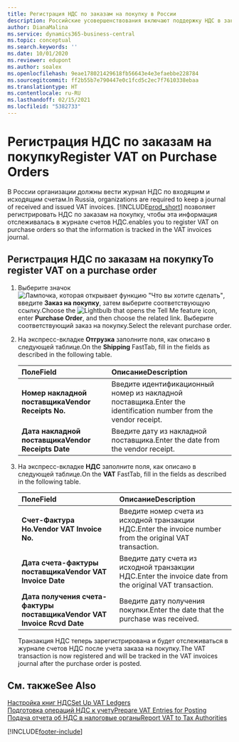 ```yaml
---
title: Регистрация НДС по заказам на покупку в России
description: Российские усовершенствования включают поддержку НДС в заказах на покупку.
author: DianaMalina
ms.service: dynamics365-business-central
ms.topic: conceptual
ms.search.keywords: ''
ms.date: 10/01/2020
ms.reviewer: edupont
ms.author: soalex
ms.openlocfilehash: 9eae178021429618fb56643e4e3efaebbe228784
ms.sourcegitcommit: ff2b55b7e790447e0c1fcd5c2ec7f7610338ebaa
ms.translationtype: HT
ms.contentlocale: ru-RU
ms.lasthandoff: 02/15/2021
ms.locfileid: "5382733"
---
```

# <a name="register-vat-on-purchase-orders"></a><span data-ttu-id="3a4bb-103">Регистрация НДС по заказам на покупку</span><span class="sxs-lookup"><span data-stu-id="3a4bb-103">Register VAT on Purchase Orders</span></span>

<span data-ttu-id="3a4bb-104">В России организации должны вести журнал НДС по входящим и исходящим счетам.</span><span class="sxs-lookup"><span data-stu-id="3a4bb-104">In Russia, organizations are required to keep a journal of received and issued VAT invoices.</span></span> [!INCLUDE[prod_short](../../includes/prod_short.md)] <span data-ttu-id="3a4bb-105">позволяет регистрировать НДС по заказам на покупку, чтобы эта информация отслеживалась в журнале счетов НДС.</span><span class="sxs-lookup"><span data-stu-id="3a4bb-105">enables you to register VAT on purchase orders so that the information is tracked in the VAT invoices journal.</span></span>

## <a name="to-register-vat-on-a-purchase-order"></a><span data-ttu-id="3a4bb-106">Регистрация НДС по заказам на покупку</span><span class="sxs-lookup"><span data-stu-id="3a4bb-106">To register VAT on a purchase order</span></span>

1. <span data-ttu-id="3a4bb-107">Выберите значок ![Лампочка, которая открывает функцию "Что вы хотите сделать"](../../media/ui-search/search_small.png "Что вы хотите сделать"), введите **Заказ на покупку**, затем выберите соответствующую ссылку.</span><span class="sxs-lookup"><span data-stu-id="3a4bb-107">Choose the ![Lightbulb that opens the Tell Me feature](../../media/ui-search/search_small.png "Tell me what you want to do") icon, enter **Purchase Order**, and then choose the related link.</span></span> <span data-ttu-id="3a4bb-108">Выберите соответствующий заказ на покупку.</span><span class="sxs-lookup"><span data-stu-id="3a4bb-108">Select the relevant purchase order.</span></span>

2. <span data-ttu-id="3a4bb-109">На экспресс-вкладке **Отгрузка** заполните поля, как описано в следующей таблице.</span><span class="sxs-lookup"><span data-stu-id="3a4bb-109">On the **Shipping** FastTab, fill in the fields as described in the following table.</span></span>

   | <span data-ttu-id="3a4bb-110">Поле</span><span class="sxs-lookup"><span data-stu-id="3a4bb-110">Field</span></span>                    | <span data-ttu-id="3a4bb-111">Описание</span><span class="sxs-lookup"><span data-stu-id="3a4bb-111">Description</span></span>                                              |
   | :----------------------- | :------------------------------------------------------- |
   | <span data-ttu-id="3a4bb-112">**Номер накладной поставщика**</span><span class="sxs-lookup"><span data-stu-id="3a4bb-112">**Vendor Receipts No.**</span></span>  | <span data-ttu-id="3a4bb-113">Введите идентификационный номер из накладной поставщика.</span><span class="sxs-lookup"><span data-stu-id="3a4bb-113">Enter the identification number from the vendor receipt.</span></span> |
   | <span data-ttu-id="3a4bb-114">**Дата накладной поставщика**</span><span class="sxs-lookup"><span data-stu-id="3a4bb-114">**Vendor Receipts Date**</span></span> | <span data-ttu-id="3a4bb-115">Введите дату из накладной поставщика.</span><span class="sxs-lookup"><span data-stu-id="3a4bb-115">Enter the date from the vendor receipt.</span></span>                  |

3. <span data-ttu-id="3a4bb-116">На экспресс-вкладке **НДС** заполните поля, как описано в следующей таблице.</span><span class="sxs-lookup"><span data-stu-id="3a4bb-116">On the **VAT** FastTab, fill in the fields as described in the following table.</span></span>

   | <span data-ttu-id="3a4bb-117">Поле</span><span class="sxs-lookup"><span data-stu-id="3a4bb-117">Field</span></span>                            | <span data-ttu-id="3a4bb-118">Описание</span><span class="sxs-lookup"><span data-stu-id="3a4bb-118">Description</span></span>                                                 |
   | :------------------------------- | :---------------------------------------------------------- |
   | <span data-ttu-id="3a4bb-119">**Счет-Фактура Но.**</span><span class="sxs-lookup"><span data-stu-id="3a4bb-119">**Vendor VAT Invoice No.**</span></span>       | <span data-ttu-id="3a4bb-120">Введите номер счета из исходной транзакции НДС.</span><span class="sxs-lookup"><span data-stu-id="3a4bb-120">Enter the invoice number from the original VAT transaction.</span></span> |
   | <span data-ttu-id="3a4bb-121">**Дата счета-фактуры поставщика**</span><span class="sxs-lookup"><span data-stu-id="3a4bb-121">**Vendor VAT Invoice Date**</span></span>      | <span data-ttu-id="3a4bb-122">Введите дату счета из исходной транзакции НДС.</span><span class="sxs-lookup"><span data-stu-id="3a4bb-122">Enter the invoice date from the original VAT transaction.</span></span>   |
   | <span data-ttu-id="3a4bb-123">**Дата получения счета-фактуры поставщика**</span><span class="sxs-lookup"><span data-stu-id="3a4bb-123">**Vendor VAT Invoice Rcvd Date**</span></span> | <span data-ttu-id="3a4bb-124">Введите дату получения покупки.</span><span class="sxs-lookup"><span data-stu-id="3a4bb-124">Enter the date that the purchase was received.</span></span>              |

   <span data-ttu-id="3a4bb-125">Транзакция НДС теперь зарегистрирована и будет отслеживаться в журнале счетов НДС после учета заказа на покупку.</span><span class="sxs-lookup"><span data-stu-id="3a4bb-125">The VAT transaction is now registered and will be tracked in the VAT invoices journal after the purchase order is posted.</span></span>

## <a name="see-also"></a><span data-ttu-id="3a4bb-126">См. также</span><span class="sxs-lookup"><span data-stu-id="3a4bb-126">See Also</span></span>

[<span data-ttu-id="3a4bb-127">Настройка книг НДС</span><span class="sxs-lookup"><span data-stu-id="3a4bb-127">Set Up VAT Ledgers</span></span>](How-to-Set-Up-VAT-Ledgers.md)  
[<span data-ttu-id="3a4bb-128">Подготовка операций НДС к учету</span><span class="sxs-lookup"><span data-stu-id="3a4bb-128">Prepare VAT Entries for Posting</span></span>](How-to-Prepare-VAT-Entries-for-Posting.md)  
[<span data-ttu-id="3a4bb-129">Подача отчета об НДС в налоговые органы</span><span class="sxs-lookup"><span data-stu-id="3a4bb-129">Report VAT to Tax Authorities</span></span>](../../finance-how-report-vat.md)  


[!INCLUDE[footer-include](../../includes/footer-banner.md)]